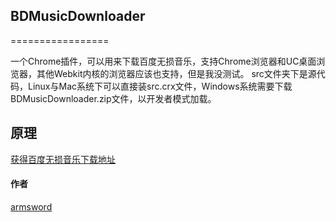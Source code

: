 ## BDMusicDownloader
=================

一个Chrome插件，可以用来下载百度无损音乐，支持Chrome浏览器和UC桌面浏览器，其他Webkit内核的浏览器应该也支持，但是我没测试。
src文件夹下是源代码，Linux与Mac系统下可以直接装src.crx文件，Windows系统需要下载BDMusicDownloader.zip文件，以开发者模式加载。

## 原理

[获得百度无损音乐下载地址](http://armsword.com/2014/08/09/download-baidu-music/)

#### 作者
[armsword](http://armsword.com/)





